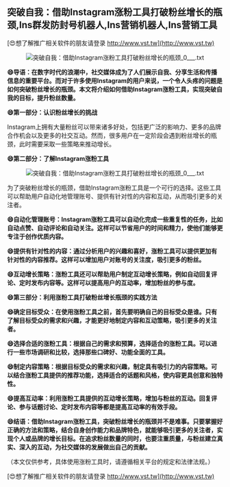 ## **突破自我：借助Instagram涨粉工具打破粉丝增长的瓶颈,Ins群发防封号机器人,Ins营销机器人,Ins营销工具**

[😍想了解推广相关软件的朋友请登录 http://www.vst.tw](http://www.vst.tw)

 <center><img src="https://vst.tw/MP4/tuiguang/png/0.png" alt="突破自我：借助Instagram涨粉工具打破粉丝增长的瓶颈_0___.txt"></center>

**😄导语：在数字时代的浪潮中，社交媒体成为了人们展示自我、分享生活和传播信息的重要平台。而对于许多使用Instagram的用户来说，一个令人头疼的问题是如何突破粉丝增长的瓶颈。本文将介绍如何借助Instagram涨粉工具，实现突破自我的目标，提升粉丝数量。**

**😄第一部分：认识粉丝增长的挑战**

Instagram上拥有大量粉丝可以带来诸多好处，包括更广泛的影响力、更多的品牌合作机会以及更多的社交互动。然而，很多用户在一定阶段会遇到粉丝增长的瓶颈，此时需要采取一些策略来推动增长。

**😄第二部分：了解Instagram涨粉工具**

 <center><img src="https://vst.tw/MP4/tuiguang/png/5.png" alt="突破自我：借助Instagram涨粉工具打破粉丝增长的瓶颈_0___.txt"></center>

为了突破粉丝增长的瓶颈，借助Instagram涨粉工具是一个可行的选择。这些工具可以帮助用户自动化地管理账号、提供有针对性的内容和互动，从而吸引更多的关注者。

**😄自动化管理账号：Instagram涨粉工具可以自动化完成一些重复性的任务，比如自动点赞、自动评论和自动关注。这样可以节省用户的时间和精力，使他们能够更专注于创作优质内容。**

**😄提供有针对性的内容：通过分析用户的兴趣和喜好，涨粉工具可以提供更加有针对性的内容推荐。这样可以增加用户对账号的关注度，吸引更多的粉丝。**

**😄互动增长策略：涨粉工具还可以帮助用户制定互动增长策略，例如自动回复评论、定时发布内容等。这样可以提高用户的互动率，增加粉丝的参与度。**

**😄第三部分：利用涨粉工具打破粉丝增长瓶颈的实践方法**

**😄确定目标受众：在使用涨粉工具之前，首先要明确自己的目标受众是谁。只有了解目标受众的需求和兴趣，才能更好地制定内容和互动策略，吸引更多的关注者。**

**😄选择合适的涨粉工具：根据自己的需求和预算，选择适合的涨粉工具。可以进行一些市场调研和比较，选择那些口碑好、功能全面的工具。**

**😄制定内容策略：根据目标受众的需求和兴趣，制定具有吸引力的内容策略。可以结合涨粉工具提供的推荐功能，选择适合的话题和风格，使内容更具创意和独特性。**

**😄提高互动率：利用涨粉工具提供的互动增长策略，增加与粉丝的互动。回复评论、参与话题讨论、定时发布内容等都是提高互动率的有效手段。**

**😄结语：借助Instagram涨粉工具，突破粉丝增长的瓶颈并不是难事。只要掌握好正确的方法和策略，结合自身创作能力和品牌特色，就能够吸引更多的关注者，实现个人或品牌的增长目标。在追求粉丝数量的同时，也要注重质量，与粉丝建立真实、深入的互动，为社交媒体的发展做出自己的贡献。**

（本文仅供参考，具体使用涨粉工具时，请遵循相关平台的规定和法律法规。）

[😍想了解推广相关软件的朋友请登录 http://www.vst.tw](http://www.vst.tw)



